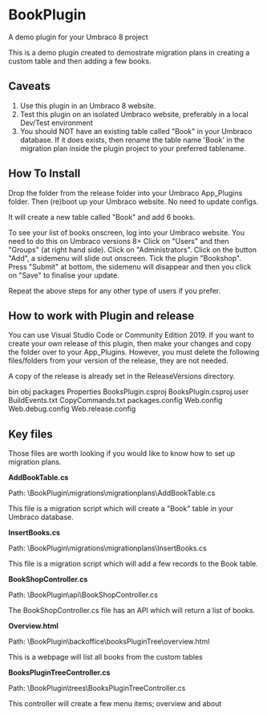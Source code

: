 # BookPlugin
A demo plugin for your Umbraco 8 project

This is a demo plugin created to demostrate migration plans in creating a custom table and then adding a few books.

## Caveats

1. Use this plugin in an Umbraco 8 website.
2. Test this plugin on an isolated Umbraco website, preferably in a local Dev/Test environment
3. You should NOT have an existing table called "Book" in your Umbraco database. If it does exists, then rename the table name 'Book' in the migration plan inside the plugin project to your preferred tablename.

## How To Install

Drop the folder from the release folder into your Umbraco App_Plugins folder. Then (re)boot up your Umbraco website. No need to update configs.

It will create a new table called "Book" and add 6 books.

To see your list of books onscreen, log into your Umbraco website. You need to do this on Umbraco versions 8+ Click on "Users" and then "Groups" (at right hand side). Click on "Administrators". Click on the button "Add", a sidemenu will slide out onscreen. Tick the plugin "Bookshop". Press "Submit" at bottom, the sidemenu will disappear and then you click on "Save" to finalise your update.

Repeat the above steps for any other type of users if you prefer.

## How to work with Plugin and release

You can use Visual Studio Code or Community Edition 2019. If you want to create your own release of this plugin, then make your changes and copy the folder over to your App_Plugins. However, you must delete the following files/folders from your version of the release, they are not needed.

A copy of the release is already set in the ReleaseVersions directory.

bin
obj
packages
Properties
BooksPlugin.csproj
BooksPlugin.csproj.user
BuildEvents.txt
CopyCommands.txt
packages.config
Web.config
Web.debug.config
Web.release.config

## Key files

Those files are worth looking if you would like to know how to set up migration plans.

**AddBookTable.cs**

Path: \BookPlugin\migrations\migrationplans\AddBookTable.cs

This file is a migration script which will create a "Book" table in your Umbraco database.

**InsertBooks.cs**

Path: \BookPlugin\migrations\migrationplans\InsertBooks.cs

This file is a migration script which will add a few records to the Book table. 

**BookShopController.cs**

Path: \BookPlugin\api\BookShopController.cs

The BookShopController.cs file has an API which will return a list of books.

**Overview.html**

Path: \BookPlugin\backoffice\booksPluginTree\overview.html

This is a webpage will list all books from the custom tables

**BooksPluginTreeController.cs**

Path: \BookPlugin\trees\BooksPluginTreeController.cs

This controller will create a few menu items; overview and about
